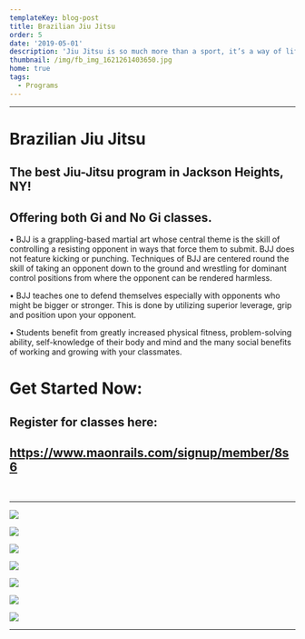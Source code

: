 ```yaml
---
templateKey: blog-post
title: Brazilian Jiu Jitsu
order: 5
date: '2019-05-01'
description: 'Jiu Jitsu is so much more than a sport, it’s a way of life.'
thumbnail: /img/fb_img_1621261403650.jpg
home: true
tags:
  - Programs
---
```

- - -

# Brazilian Jiu Jitsu

## The best Jiu-Jitsu program in Jackson Heights, NY!

## Offering both Gi and No Gi classes.

• BJJ is a grappling-based martial art whose central theme is the skill of controlling a resisting opponent in ways that force them to submit. BJJ does not feature kicking or punching. Techniques of BJJ are centered round the skill of taking an opponent down to the ground and wrestling for dominant control positions from where the opponent can be rendered harmless.

• BJJ teaches one to defend themselves especially with opponents who might be bigger or stronger. This is done by utilizing superior leverage, grip and position upon your opponent.

• Students benefit from greatly increased physical fitness, problem-solving ability, self-knowledge of their body and mind and the many social benefits of working and growing with your classmates.

# Get Started Now:

## Register for classes here:

## <https://www.maonrails.com/signup/member/8s6>

<br>

- - -

![](/img/dsc01230.jpg)

![](/img/dsc06340.jpg)

![](/img/dsc06199.jpg)

![](/img/dsc00104.jpg)

![](/img/dsc06416.jpg)

![](/img/dsc01225.jpg)

![](/img/dsc07857.jpg)

- - -

<!-- Google tag (gtag.js) - Google Analytics -->
<script async src="https://www.googletagmanager.com/gtag/js?id=UA-4799639-6">
</script>
<script>
  window.dataLayer = window.dataLayer || [];
  function gtag(){dataLayer.push(arguments);}
  gtag('js', new Date());

  gtag('config', 'UA-4799639-6');
</script>

